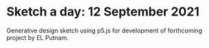 # Sketch a day: 12 September 2021

Generative design sketch using p5.js for development of forthcoming project by EL Putnam.
